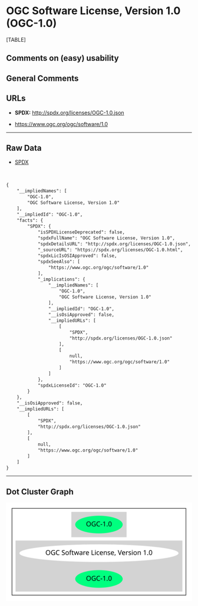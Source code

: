 OGC Software License, Version 1.0 (OGC-1.0)
===========================================

[TABLE]

Comments on (easy) usability
----------------------------

General Comments
----------------

URLs
----

-   **SPDX:** http://spdx.org/licenses/OGC-1.0.json

-   https://www.ogc.org/ogc/software/1.0

------------------------------------------------------------------------

Raw Data
--------

-   [SPDX](https://spdx.org/licenses/OGC-1.0.html "SPDX")

&nbsp;

    {
        "__impliedNames": [
            "OGC-1.0",
            "OGC Software License, Version 1.0"
        ],
        "__impliedId": "OGC-1.0",
        "facts": {
            "SPDX": {
                "isSPDXLicenseDeprecated": false,
                "spdxFullName": "OGC Software License, Version 1.0",
                "spdxDetailsURL": "http://spdx.org/licenses/OGC-1.0.json",
                "_sourceURL": "https://spdx.org/licenses/OGC-1.0.html",
                "spdxLicIsOSIApproved": false,
                "spdxSeeAlso": [
                    "https://www.ogc.org/ogc/software/1.0"
                ],
                "_implications": {
                    "__impliedNames": [
                        "OGC-1.0",
                        "OGC Software License, Version 1.0"
                    ],
                    "__impliedId": "OGC-1.0",
                    "__isOsiApproved": false,
                    "__impliedURLs": [
                        [
                            "SPDX",
                            "http://spdx.org/licenses/OGC-1.0.json"
                        ],
                        [
                            null,
                            "https://www.ogc.org/ogc/software/1.0"
                        ]
                    ]
                },
                "spdxLicenseId": "OGC-1.0"
            }
        },
        "__isOsiApproved": false,
        "__impliedURLs": [
            [
                "SPDX",
                "http://spdx.org/licenses/OGC-1.0.json"
            ],
            [
                null,
                "https://www.ogc.org/ogc/software/1.0"
            ]
        ]
    }

------------------------------------------------------------------------

Dot Cluster Graph
-----------------

![](../dot/OGC-1.0.svg "dot")